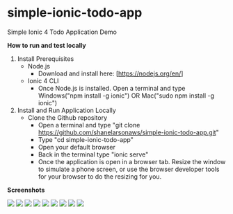 # simple-ionic-todo-app
Simple Ionic 4 Todo Application Demo

**How to run and test locally**

1. Install Prerequisites
    - Node.js
      - Download and install here: [https://nodejs.org/en/]
    - Ionic 4 CLI
      - Once Node.js is installed. Open a terminal and type Windows("npm install -g ionic") OR Mac("sudo npm install -g ionic")
2. Install and Run Application Locally
    - Clone the Github repository
      - Open a terminal and type "git clone https://github.com/shanelarsonaws/simple-ionic-todo-app.git"
      - Type "cd simple-ionic-todo-app"
      - Open your default browser
      - Back in the terminal type "ionic serve"
      - Once the application is open in a browser tab. Resize the window to simulate a phone screen, or use the browser developer tools for your browser to do the resizing for you.
      
**Screenshots**

![](https://i.ibb.co/Gp3Z4LD/Screenshot-20190424-224832-My-App.jpg)
![](https://i.ibb.co/0qq6PpK/Screenshot-20190424-224837-My-App.jpg)
![](https://i.ibb.co/LkMwHZ9/Screenshot-20190424-224915-My-App.jpg)
![](https://i.ibb.co/nM0Ldk0/Screenshot-20190424-224921-My-App.jpg)
![](https://i.ibb.co/NyrNPKV/Screenshot-20190424-224928-My-App.jpg)
![](https://i.ibb.co/NSKXBnc/Screenshot-20190424-224934-My-App.jpg)
![](https://i.ibb.co/hCD2pgK/Screenshot-20190424-224955-My-App.jpg)
![](https://i.ibb.co/HY6ZQ9W/Screenshot-20190424-225017-My-App.jpg)
![](https://i.ibb.co/q79xFdv/Screenshot-20190424-225025-My-App.jpg)
